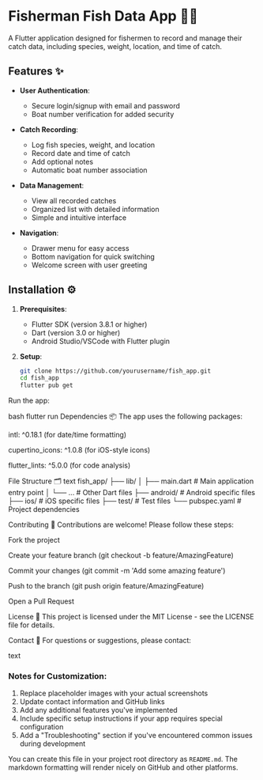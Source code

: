 # Fisherman Fish Data App 🎣📱

A Flutter application designed for fishermen to record and manage their catch data, including species, weight, location, and time of catch.



## Features ✨

- **User Authentication**:
  - Secure login/signup with email and password
  - Boat number verification for added security

- **Catch Recording**:
  - Log fish species, weight, and location
  - Record date and time of catch
  - Add optional notes
  - Automatic boat number association

- **Data Management**:
  - View all recorded catches
  - Organized list with detailed information
  - Simple and intuitive interface

- **Navigation**:
  - Drawer menu for easy access
  - Bottom navigation for quick switching
  - Welcome screen with user greeting

## Installation ⚙️

1. **Prerequisites**:
   - Flutter SDK (version 3.8.1 or higher)
   - Dart (version 3.0 or higher)
   - Android Studio/VSCode with Flutter plugin

2. **Setup**:
   ```bash
   git clone https://github.com/yourusername/fish_app.git
   cd fish_app
   flutter pub get
Run the app:

bash
flutter run
Dependencies 📦
The app uses the following packages:

intl: ^0.18.1 (for date/time formatting)

cupertino_icons: ^1.0.8 (for iOS-style icons)

flutter_lints: ^5.0.0 (for code analysis)

File Structure 🗂️
text
fish_app/
├── lib/
│   ├── main.dart          # Main application entry point
│   └── ...               # Other Dart files
├── android/              # Android specific files
├── ios/                  # iOS specific files
├── test/                 # Test files
└── pubspec.yaml          # Project dependencies

Contributing 🤝
Contributions are welcome! Please follow these steps:

Fork the project

Create your feature branch (git checkout -b feature/AmazingFeature)

Commit your changes (git commit -m 'Add some amazing feature')

Push to the branch (git push origin feature/AmazingFeature)

Open a Pull Request

License 📜
This project is licensed under the MIT License - see the LICENSE file for details.

Contact 📧
For questions or suggestions, please contact:



text

### Notes for Customization:

1. Replace placeholder images with your actual screenshots
2. Update contact information and GitHub links
3. Add any additional features you've implemented
4. Include specific setup instructions if your app requires special configuration
5. Add a "Troubleshooting" section if you've encountered common issues during development

You can create this file in your project root directory as `README.md`. The markdown formatting will render nicely on GitHub and other platforms.
